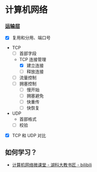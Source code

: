 # 计算机网络



### [运输层](./docs/运输层/README.md)

- [x] 复用和分用、端口号

- TCP
    - [ ] 首部字段
    - TCP 连接管理
        - [x] 建立连接
        - [ ] 释放连接
    - [ ] 流量控制
    - [ ] 拥塞控制
        - [ ] 慢开始
        - [ ] 拥塞避免
        - [ ] 快重传
        - [ ] 快恢复

- UDP
    - 首部格式
    - [ ] 校验

- [x] TCP 和 UDP 对比






## 如何学习？

- [计算机网络微课堂 - 湖科大教书匠 - bilibili](https://www.bilibili.com/video/BV1c4411d7jb)